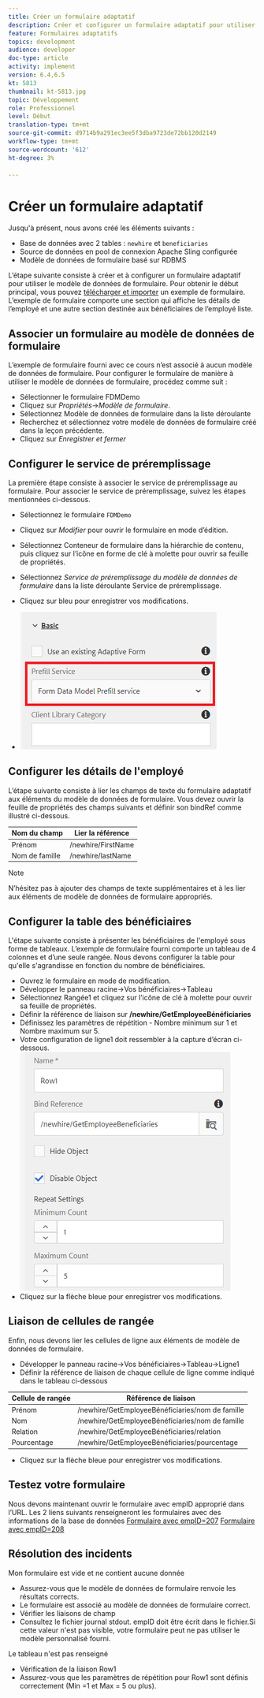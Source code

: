 ```yaml
---
title: Créer un formulaire adaptatif
description: Créer et configurer un formulaire adaptatif pour utiliser le service de préremplissage du modèle de données de formulaire
feature: Formulaires adaptatifs
topics: development
audience: developer
doc-type: article
activity: implement
version: 6.4,6.5
kt: 5813
thumbnail: kt-5813.jpg
topic: Développement
role: Professionnel
level: Début
translation-type: tm+mt
source-git-commit: d9714b9a291ec3ee5f3dba9723de72bb120d2149
workflow-type: tm+mt
source-wordcount: '612'
ht-degree: 3%

---
```



# Créer un formulaire adaptatif

Jusqu&#39;à présent, nous avons créé les éléments suivants :

* Base de données avec 2 tables : `newhire` et `beneficiaries`
* Source de données en pool de connexion Apache Sling configurée
* Modèle de données de formulaire basé sur RDBMS

L’étape suivante consiste à créer et à configurer un formulaire adaptatif pour utiliser le modèle de données de formulaire.  Pour obtenir le début principal, vous pouvez [télécharger et importer](assets/fdm-demo-af.zip) un exemple de formulaire. L’exemple de formulaire comporte une section qui affiche les détails de l’employé et une autre section destinée aux bénéficiaires de l’employé liste.

## Associer un formulaire au modèle de données de formulaire

L’exemple de formulaire fourni avec ce cours n’est associé à aucun modèle de données de formulaire. Pour configurer le formulaire de manière à utiliser le modèle de données de formulaire, procédez comme suit :

* Sélectionner le formulaire FDMDemo
* Cliquez sur _Propriétés_->_Modèle de formulaire_.
* Sélectionnez Modèle de données de formulaire dans la liste déroulante
* Recherchez et sélectionnez votre modèle de données de formulaire créé dans la leçon précédente.
* Cliquez sur _Enregistrer et fermer_

## Configurer le service de préremplissage

La première étape consiste à associer le service de préremplissage au formulaire. Pour associer le service de préremplissage, suivez les étapes mentionnées ci-dessous.

* Sélectionnez le formulaire `FDMDemo`
* Cliquez sur _Modifier_ pour ouvrir le formulaire en mode d’édition.
* Sélectionnez Conteneur de formulaire dans la hiérarchie de contenu, puis cliquez sur l’icône en forme de clé à molette pour ouvrir sa feuille de propriétés.
* Sélectionnez _Service de préremplissage du modèle de données de formulaire_ dans la liste déroulante Service de préremplissage.
* Cliquez sur bleu pour enregistrer vos modifications.

* ![préremplissage-service](assets/fdm-prefill.png)

## Configurer les détails de l&#39;employé

L’étape suivante consiste à lier les champs de texte du formulaire adaptatif aux éléments du modèle de données de formulaire. Vous devez ouvrir la feuille de propriétés des champs suivants et définir son bindRef comme illustré ci-dessous.


| Nom du champ | Lier la référence |
|------------|--------------------|
| Prénom | /newhire/FirstName |
| Nom de famille | /newhire/lastName |

>[!NOTE]
>
>N’hésitez pas à ajouter des champs de texte supplémentaires et à les lier aux éléments de modèle de données de formulaire appropriés.

## Configurer la table des bénéficiaires

L&#39;étape suivante consiste à présenter les bénéficiaires de l&#39;employé sous forme de tableaux. L’exemple de formulaire fourni comporte un tableau de 4 colonnes et d’une seule rangée. Nous devons configurer la table pour qu&#39;elle s&#39;agrandisse en fonction du nombre de bénéficiaires.

* Ouvrez le formulaire en mode de modification.
* Développer le panneau racine->Vos bénéficiaires->Tableau
* Sélectionnez Rangée1 et cliquez sur l’icône de clé à molette pour ouvrir sa feuille de propriétés.
* Définir la référence de liaison sur **/newhire/GetEmployeeBénéficiaries**
* Définissez les paramètres de répétition - Nombre minimum sur 1 et Nombre maximum sur 5.
* Votre configuration de ligne1 doit ressembler à la capture d’écran ci-dessous.
   ![row-configure](assets/configure-row.PNG)
* Cliquez sur la flèche bleue pour enregistrer vos modifications.

## Liaison de cellules de rangée

Enfin, nous devons lier les cellules de ligne aux éléments de modèle de données de formulaire.

* Développer le panneau racine->Vos bénéficiaires->Tableau->Ligne1
* Définir la référence de liaison de chaque cellule de ligne comme indiqué dans le tableau ci-dessous

| Cellule de rangée | Référence de liaison |
|------------|----------------------------------------------|
| Prénom | /newhire/GetEmployeeBénéficiaries/nom de famille |
| Nom | /newhire/GetEmployeeBénéficiaries/nom de famille |
| Relation | /newhire/GetEmployeeBénéficiaries/relation |
| Pourcentage | /newhire/GetEmployeeBénéficiaries/pourcentage |

* Cliquez sur la flèche bleue pour enregistrer vos modifications.

## Testez votre formulaire

Nous devons maintenant ouvrir le formulaire avec empID approprié dans l’URL. Les 2 liens suivants renseigneront les formulaires avec des informations de la base de données
[Formulaire avec empID=207](http://localhost:4502/content/dam/formsanddocuments/fdmdemo/jcr:content?wcmmode=disabled&amp;empID=207)
[Formulaire avec empID=208](http://localhost:4502/content/dam/formsanddocuments/fdmdemo/jcr:content?wcmmode=disabled&amp;empID=208)

## Résolution des incidents

Mon formulaire est vide et ne contient aucune donnée

* Assurez-vous que le modèle de données de formulaire renvoie les résultats corrects.
* Le formulaire est associé au modèle de données de formulaire correct.
* Vérifier les liaisons de champ
* Consultez le fichier journal stdout. empID doit être écrit dans le fichier.Si cette valeur n&#39;est pas visible, votre formulaire peut ne pas utiliser le modèle personnalisé fourni.

Le tableau n&#39;est pas renseigné

* Vérification de la liaison Row1
* Assurez-vous que les paramètres de répétition pour Row1 sont définis correctement (Min =1 et Max = 5 ou plus).

